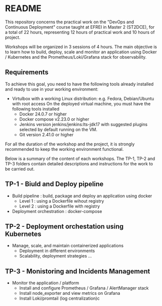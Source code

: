 # README #

This repository concerns the practical work on the "DevOps and Continuous Deployment" course taught at EFREI in Master 2 (ST2DCE), for a total of 22 hours, representing 12 hours of practical work and 10 hours of project.

Workshops will be organized in 3 sessions of 4 hours. The main objective is to learn how to build, deploy, scale and monitor an application using Docker / Kubernetes and the Prometheus/Loki/Grafana stack for observability.

## Requirements ##

To achieve this goal, you need to have the following tools already installed and ready to use in your working environment:

* Virtulbox with a working Linux distribution: e.g. Fedora, Debian/Ubuntu with root access
On the deployed virtual machine, you must have the following tools installed
  * Docker 24.0.7 or higher
  * Docker compose v2.23.0 or higher
  * Jenkins version jenkins/jenkins:lts-jdk17 with suggested plugins selected by default running on the VM.
  * Git version 2.41.0 or higher

For all the duration of the workshop and the project, it is strongly recommended to keep the working environment functional.

Below is a summary of the content of each workshops.  The TP-1, TP-2 and TP-3 folders contain detailed descriptions and instructions for the work to be carried out.

## TP-1 - Biuld and Deploy pipeline ##

* Build pipeline : build, package and deploy an application using docker
  * Level 1 : using a Dockerfile wihout registry
  * Level 2 : using a Dockerfile with registry
* Deployment orchestration : docker-compose

## TP-2 - Deployment orchestation using Kubernetes ##

* Manage, scale, and maintain containerized applications
  * Deployment in different environments
  * Scalability, deployment strategies ...

## TP-3 - Monistoring and Incidents Management ##

* Monitor the application / platform
  * Install and configure Prometheus / Grafana / AlertManager stack
  * Install node_exporter and view metrics on Grafana
  * Install Loki/promtail (log centralization)c
